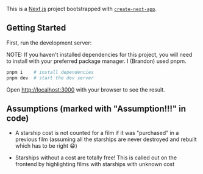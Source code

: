This is a [Next.js](https://nextjs.org) project bootstrapped with [`create-next-app`](https://nextjs.org/docs/app/api-reference/cli/create-next-app).

## Getting Started

First, run the development server:

NOTE: If you haven't installed dependencies for this project, you will need to install with your preferred package manager. I (Brandon) used pnpm.

```bash
pnpm i    # install dependencies
pnpm dev  # start the dev server
```

Open [http://localhost:3000](http://localhost:3000) with your browser to see the result.

## Assumptions (marked with "Assumption!!!" in code)

- A starship cost is not counted for a film if it was "purchased" in a previous film (assuming all the starships are never destroyed and rebuilt which has to be right 😁)

- Starships without a cost are totally free! This is called out on the frontend by highlighting films with starships with unknown cost
